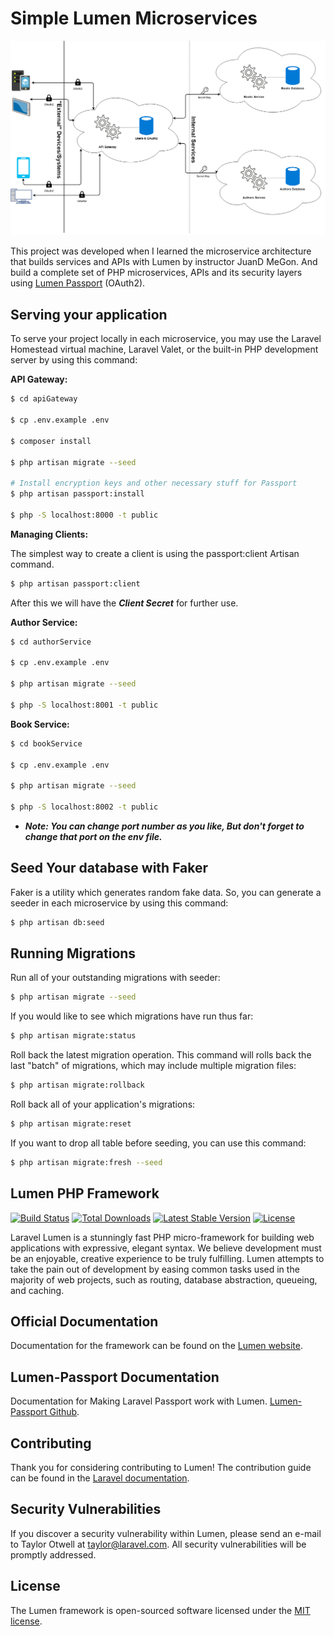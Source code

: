 # Simple Lumen Microservices

![](Architecture.png)

This project was developed when I learned the microservice architecture that builds services and APIs with Lumen by instructor JuanD MeGon. And build a complete set of PHP microservices, APIs and its security layers using [Lumen Passport](https://github.com/dusterio/lumen-passport) (OAuth2).

## Serving your application

To serve your project locally in each microservice, you may use the Laravel Homestead virtual machine, Laravel Valet, or the built-in PHP development server by using this command:

**API Gateway:**

```bash
$ cd apiGateway

$ cp .env.example .env

$ composer install

$ php artisan migrate --seed

# Install encryption keys and other necessary stuff for Passport
$ php artisan passport:install

$ php -S localhost:8000 -t public
```

**Managing Clients:**

The simplest way to create a client is using the passport:client Artisan command.

```bash
$ php artisan passport:client
```

After this we will have the **_Client Secret_** for further use.

**Author Service:**

```bash
$ cd authorService

$ cp .env.example .env

$ php artisan migrate --seed

$ php -S localhost:8001 -t public
```

**Book Service:**

```bash
$ cd bookService

$ cp .env.example .env

$ php artisan migrate --seed

$ php -S localhost:8002 -t public
```

- **_Note: You can change port number as you like, But don't forget to change that port on the env file._**

## Seed Your database with Faker

Faker is a utility which generates random fake data. So, you can generate a seeder in each microservice by using this command:

```bash
$ php artisan db:seed
```

## Running Migrations

Run all of your outstanding migrations with seeder:

```bash
$ php artisan migrate --seed
```

If you would like to see which migrations have run thus far:

```bash
$ php artisan migrate:status
```

Roll back the latest migration operation. This command will rolls back the last "batch" of migrations, which may include multiple migration files:

```bash
$ php artisan migrate:rollback
```

Roll back all of your application's migrations:

```bash
$ php artisan migrate:reset
```

If you want to drop all table before seeding, you can use this command:

```bash
$ php artisan migrate:fresh --seed
```

## Lumen PHP Framework

[![Build Status](https://travis-ci.org/laravel/lumen-framework.svg)](https://travis-ci.org/laravel/lumen-framework)
[![Total Downloads](https://img.shields.io/packagist/dt/laravel/framework)](https://packagist.org/packages/laravel/lumen-framework)
[![Latest Stable Version](https://img.shields.io/packagist/v/laravel/framework)](https://packagist.org/packages/laravel/lumen-framework)
[![License](https://img.shields.io/packagist/l/laravel/framework)](https://packagist.org/packages/laravel/lumen-framework)

Laravel Lumen is a stunningly fast PHP micro-framework for building web applications with expressive, elegant syntax. We believe development must be an enjoyable, creative experience to be truly fulfilling. Lumen attempts to take the pain out of development by easing common tasks used in the majority of web projects, such as routing, database abstraction, queueing, and caching.

## Official Documentation

Documentation for the framework can be found on the [Lumen website](https://lumen.laravel.com/docs).

## Lumen-Passport Documentation

Documentation for Making Laravel Passport work with Lumen. [Lumen-Passport Github](https://github.com/dusterio/lumen-passport).

## Contributing

Thank you for considering contributing to Lumen! The contribution guide can be found in the [Laravel documentation](https://laravel.com/docs/contributions).

## Security Vulnerabilities

If you discover a security vulnerability within Lumen, please send an e-mail to Taylor Otwell at taylor@laravel.com. All security vulnerabilities will be promptly addressed.

## License

The Lumen framework is open-sourced software licensed under the [MIT license](https://opensource.org/licenses/MIT).
